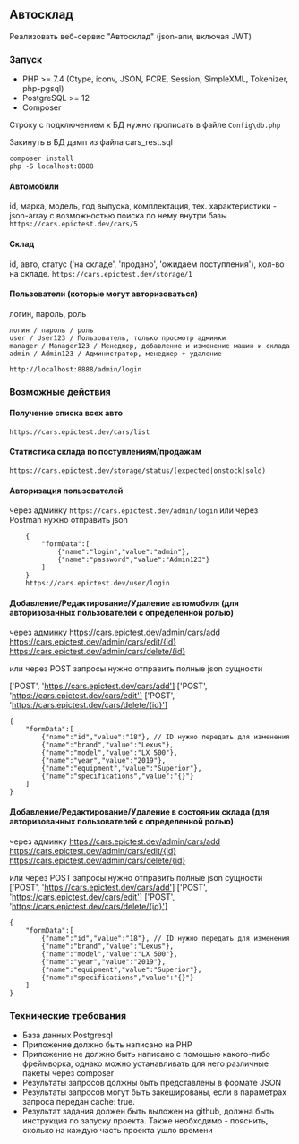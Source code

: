 ## Автосклад

Реализовать веб-сервис "Автосклад" (json-апи, включая JWT)

### Запуск 

- PHP >= 7.4 (Ctype, iconv, JSON, PCRE, Session, SimpleXML, Tokenizer, php-pgsql)
- PostgreSQL >= 12
- Composer

Строку с подключением к БД нужно прописать в файле ```Config\db.php```

Закинуть в БД дамп из файла cars_rest.sql

```
composer install
php -S localhost:8888
```


#### Автомобили

id, марка, модель, год выпуска, комплектация, тех. характеристики - json-array с возможностью поиска по нему внутри базы
```https://cars.epictest.dev/cars/5```

#### Cклад

id, авто, статус ('на складе', 'продано', 'ожидаем поступления'), кол-во на складе.
```https://cars.epictest.dev/storage/1```

#### Пользователи (которые могут авторизоваться)

логин, пароль, роль

```
логин / пароль / роль
user / User123 / Пользователь, только просмотр админки
manager / Manager123 / Менеджер, добавление и изменение машин и склада
admin / Admin123 / Администратор, менеджер + удаление

http://localhost:8888/admin/login
```

### Возможные действия

#### Получение списка всех авто

```https://cars.epictest.dev/cars/list```

#### Статистика склада по поступлениям/продажам

```https://cars.epictest.dev/storage/status/(expected|onstock|sold)```

#### Авторизация пользователей 

через админку ```https://cars.epictest.dev/admin/login``` или через Postman нужно отправить json 
```
    {
        "formData":[
            {"name":"login","value":"admin"},
            {"name":"password","value":"Admin123"}
        ]
    } 
    https://cars.epictest.dev/user/login
``` 

#### Добавление/Редактирование/Удаление автомобиля (для авторизованных пользователей с определенной ролью)

через админку
https://cars.epictest.dev/admin/cars/add
https://cars.epictest.dev/admin/cars/edit/{id}
https://cars.epictest.dev/admin/cars/delete/{id}

или через POST запросы нужно отправить полные json сущности

['POST', 'https://cars.epictest.dev/cars/add']
['POST', 'https://cars.epictest.dev/cars/edit']
['POST', 'https://cars.epictest.dev/cars/delete/{id}']

```
{
    "formData":[
        {"name":"id","value":"18"}, // ID нужно передать для изменения 
        {"name":"brand","value":"Lexus"},
        {"name":"model","value":"LX 500"},
        {"name":"year","value":"2019"},
        {"name":"equipment","value":"Superior"},
        {"name":"specifications","value":"{}"}
    ]
}
```

#### Добавление/Редактирование/Удаление в состоянии склада (для авторизованных пользователей с определенной ролью)

через админку
https://cars.epictest.dev/admin/cars/add
https://cars.epictest.dev/admin/cars/edit/{id}
https://cars.epictest.dev/admin/cars/delete/{id}

или через POST запросы нужно отправить полные json сущности
['POST', 'https://cars.epictest.dev/cars/add']
['POST', 'https://cars.epictest.dev/cars/edit']
['POST', 'https://cars.epictest.dev/cars/delete/{id}']

```
{
    "formData":[
        {"name":"id","value":"18"}, // ID нужно передать для изменения 
        {"name":"brand","value":"Lexus"},
        {"name":"model","value":"LX 500"},
        {"name":"year","value":"2019"},
        {"name":"equipment","value":"Superior"},
        {"name":"specifications","value":"{}"}
    ]
}
```

### Технические требования

- База данных Postgresql
- Приложение должно быть написано на PHP
- Приложение не должно быть написано с помощью какого-либо фреймворка, однако можно устанавливать для него различные пакеты через compоser
- Результаты запросов должны быть представлены в формате JSON
- Результаты запросов могут быть закешированы, если в параметрах запроса передан cache: true.
- Результат задания должен быть выложен на github, должна быть инструкция по запуску проекта. Также необходимо - пояснить, сколько на каждую часть проекта ушло времени
